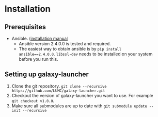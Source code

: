 # Installation


## Prerequisites
- Ansible. ([installation manual]((http://docs.ansible.com/ansible/intro_installation.html))
  * Ansible version 2.4.0.0 is tested and required.
  * The easiest way to obtain ansible is by `pip install ansible==2.4.0.0`. `libssl-dev` needs to be installed on your system before you run this.

## Setting up galaxy-launcher
1. Clone the git repository. `git clone --recursive https://github.com/LUMC/galaxy-launcher.git`
2. Checkout the version of galaxy-launcher you want to use. For example `git checkout v1.0.0`.
3. Make sure all submodules are up to date with `git submodule update --init --recursive`
